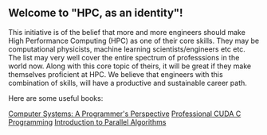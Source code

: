 ## Welcome to "HPC, as an identity"!

This initiative is of the belief that more and more engineers should make High Performance Computing (HPC) as one of their core skills. They may be computational physicists, machine learning scientists/engineers etc etc. The list may very well cover the entire spectrum of professsions in the world now. Along with this core topic of theirs, it will be great if they make themselves proficient at HPC. We believe that engineers with this combination of skills, will have a productive and sustainable career path.

Here are some useful books:

[Computer Systems: A Programmer's Perspective](https://www.amazon.com/Computer-Systems-Programmers-Perspective-3rd/dp/013409266X)
[Professional CUDA C Programming](https://www.amazon.com/Professional-CUDA-Programming-John-Cheng/dp/1118739329/ref=sr_1_1?s=books&ie=UTF8&qid=1538982898&sr=1-1&keywords=professional+cuda+c+programming)
[Introduction to Parallel Algorithms](https://www.amazon.com/Introduction-Parallel-Algorithms-Joseph-JaJa/dp/0201548569/ref=sr_1_1?s=books&ie=UTF8&qid=1538982987&sr=1-1&keywords=parallel+algorithms+jaja)

